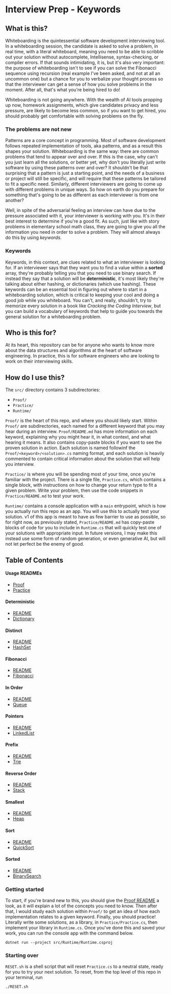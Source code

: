 #  Interview Prep - Keywords

## What is this?

Whiteboarding is the quintessential software development interviewing tool. In a whiteboarding session, the candidate is asked to solve a problem, in real time, with a literal whiteboard, meaning you need to be able to scribble out your solution without autocomplete, Intellisense, syntax-checking, or compiler errors. If that sounds intimidating, it is, but it's also very important: the purpose of whiteboarding isn't to see if you can solve the Fibonacci sequence using recursion (real example I've been asked, and not at all an uncommon one) but a chance for you to verbalize your thought process so that the interviewer can get a sense of how you solve problems in the moment. After all, that's what you're being hired to do!

Whiteboarding is not going anywhere. With the wealth of AI tools propping up now, homework assignments, which give candidates privacy and less pressure, are likely to become less common, so if you want to get hired, you should probably get comfortable with solving problems on the fly.

### The problems are not new

Patterns are a core concept in programming. Most of software development follows repeated implementation of tools, aka patterns, and as a result this shapes your solution. Whiteboarding is the same way: there are common problems that tend to appear over and over. If this is the case, why can't you just learn all the solutions, or better yet, why don't you literally just write software by using these patterns over and over? It shouldn't be that surprising that a pattern is just a starting point, and the needs of a business or project will still be specific, and will require that these patterns be tailored to fit a specific need. Similarly, different interviewers are going to come up with different problems in unique ways. So how on earth do you prepare for something that's going to be as different as each interviewer is from one another?

Well, in spite of the adversarial feeling an interview can have due to the pressure associated with it, your interviewer is working with you. It's in their best interest to determine if you're a good fit. As such, just like with story problems in elementary school math class, they are going to give you all the information you need in order to solve a problem. They will almost always do this by using _keywords_.

### Keywords

Keywords, in this context, are clues related to what an interviewer is looking for. If an interviewer says that they want you to find a value within a **sorted** array, they're probably telling you that you need to use binary search. If instead they say that a solution will be **deterministic**, it's most likely they're talking about either hashing, or dictionaries (which use hashing). These keywords can be an essential tool in figuring out where to start in a whiteboarding solution, which is critical to keeping your cool and doing a good job while you whiteboard. You can't, and really, shouldn't, try to memorize every solution in a book like _Cracking the Coding Interview_, but you can build a vocabulary of keywords that help to guide you towards the general solution for a whiteboarding problem.

## Who is this for?

At its heart, this repository can be for anyone who wants to know more about the data structures and algorithms at the heart of software engineering. In practice, this is for software engineers who are looking to work on their interviewing skills.

## How do I use this?

The `src/` directory contains 3 subdirectories:

- `Proof/`
- `Practice/`
- `Runtime/`

`Proof/` is the heart of this repo, and where you should likely start. Within `Proof/` are subdirectories, each named for a different keyword that you may hear during an interview. `Proof/README.md` has more information on each keyword, explaining why you might hear it, in what context, and what hearing it means. It also contains copy-paste blocks if you want to see the proven solution in action. Each solution is named followinf the `Proof/<keyword>/<solution>.cs` naming format, and each solution is heavily commented to contain critical information about the solution that will help you interview.

`Practice/` is where you will be spending most of your time, once you're familiar with the project. There is a single file, `Practice.cs`, which contains a single block, with instructions on how to change your return type to fit a given problem. Write your problem, then use the code snippets in `Practice/README.md` to test your work.

`Runtime/` contains a console application with a `main` entrypoint, which is how you actually run this repo as an app. You will use this to actually test your solution. v1 of this app is meant to have as few barrier to use as possible, so for right now, as previously stated, `Practice/README.md` has copy-paste blocks of code for you to include in `Runtime.cs` that will quickly test one of your solutions with appropriate input. In future versions, I may make this instead use some form of random generation, or even generative AI, but will not let perfect be the enemy of good.

## Table of Contents

#### Usage READMEs

- [Proof](/src/Proof/README.md)
- [Practice](/src/Practice/README.md)

#### Deterministic

- [README](/src/Proof/Deterministic/README.md)
- [Dictionary](/src/Proof/Deterministic/Dictionary.cs)

#### Distinct

- [README](/src/Proof/Distinct/README.md)
- [HashSet](/src/Proof/Distinct/HashSet.cs)

#### Fibonacci

- [README](/src/Proof/Fibonacci/README.md)
- [Fibonacci](/src/Proof/Fibonacci/Fibonacci.cs)

#### In Order

- [README](/src/Proof/InOrder/README.md)
- [Queue](/src/Proof/InOrder/Queue.cs)

#### Pointers

- [README](/src/Proof/Pointers/README.md)
- [LinkedList](/src/Proof/Pointers/LinkedList.cs)

#### Prefix

- [README](/src/Proof/Prefix/README.md)
- [Trie](/src/Proof/Prefix/Trie.cs)

#### Reverse Order

- [README](/src/Proof/ReverseOrder/README.md)
- [Stack](/src/Proof/ReverseOrder/Stack.cs)

#### Smallest

- [README](/src/Proof/Smallest/README.md)
- [Heap](/src/Proof/Smallest/Heap.cs)

#### Sort

- [README](/src/Proof/Sort/README.md)
- [QuickSort](/src/Proof/Sort/QuickSort.cs)

#### Sorted

- [README](/src/Proof/Sorted/README.md)
- [BinarySearch](/src/Proof/Sorted/BinarySearch.cs)

### Getting started

To start, if you're brand new to this, you should give the [Proof README](/src/Proof/README.md) a look, as it will explain a lot of the concepts you need to know. Then after that, I would study each solution within `Proof/` to get an idea of how each implementation relates to a given keyword. Finally, you should practice! Literally write some solutions, as a library, in `Practice/Practice.cs`, then implement your library in `Runtime.cs`. Once you've done this and saved your work, you can run the console app with the command below.

```shell
dotnet run --project src/Runtime/Runtime.csproj
```

### Starting over

`RESET.sh` is a shell script that will reset `Practice.cs` to a neutral state, ready for you to try your next solution. To reset, from the top level of this repo in your terminal, run
```shell
./RESET.sh
```
